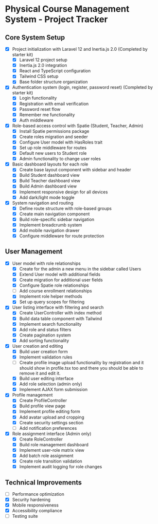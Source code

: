 # Physical Course Management System - Project Tracker

## Core System Setup
- [x] Project initialization with Laravel 12 and Inertia.js 2.0 (Completed by starter kit)
  - [x] Laravel 12 project setup
  - [x] Inertia.js 2.0 integration
  - [x] React and TypeScript configuration
  - [x] Tailwind CSS setup
  - [x] Base folder structure organization
- [x] Authentication system (login, register, password reset) (Completed by starter kit)
  - [x] Login functionality
  - [x] Registration with email verification
  - [x] Password reset flow
  - [x] Remember me functionality
  - [x] Auth middleware
- [x] Role-based access control with Spatie (Student, Teacher, Admin)
  - [x] Install Spatie permissions package
  - [x] Create roles migration and seeder
  - [x] Configure User model with HasRoles trait
  - [x] Set up role middleware for routes
  - [x] Default new users to Student role
  - [x] Admin functionality to change user roles
- [x] Basic dashboard layouts for each role
  - [x] Create base layout component with sidebar and header
  - [x] Build Student dashboard view
  - [x] Build Teacher dashboard view
  - [x] Build Admin dashboard view
  - [x] Implement responsive design for all devices
  - [x] Add dark/light mode toggle
- [x] System navigation and routing
  - [x] Define route structure with role-based groups
  - [x] Create main navigation component
  - [x] Build role-specific sidebar navigation
  - [x] Implement breadcrumb system
  - [x] Add mobile navigation drawer
  - [x] Configure middleware for route protection

## User Management
- [x] User model with role relationships
  - [x] Create for the admin a new menu in the sidebar called Users
  - [x] Extend User model with additional fields
  - [x] Create migration for additional user fields
  - [x] Configure Spatie role relationships
  - [ ] Add course enrollment relationships
  - [x] Implement role helper methods
  - [x] Set up query scopes for filtering
- [x] User listing interface with filtering and search
  - [x] Create UserController with index method
  - [x] Build data table component with Tailwind
  - [x] Implement search functionality
  - [x] Add role and status filters
  - [x] Create pagination system
  - [x] Add sorting functionality
- [x] User creation and editing
  - [x] Build user creation form
  - [x] Implement validation rules
  - [ ] Create profile image upload functionality by registration and it should show in profile.tsx too and there you should be able to remove it and edit it.
  - [x] Build user editing interface
  - [x] Add role selection (admin only)
  - [x] Implement AJAX form submission
- [x] Profile management
  - [x] Create ProfileController
  - [x] Build profile view page
  - [x] Implement profile editing form
  - [x] Add avatar upload and cropping
  - [x] Create security settings section
  - [ ] Add notification preferences
- [x] Role assignment interface (Admin only)
  - [x] Create RoleController
  - [x] Build role management dashboard
  - [x] Implement user-role matrix view
  - [x] Add batch role assignment
  - [x] Create role transition validation
  - [x] Implement audit logging for role changes

## Technical Improvements
- [ ] Performance optimization
- [x] Security hardening
- [x] Mobile responsiveness
- [x] Accessibility compliance
- [ ] Testing suite 
